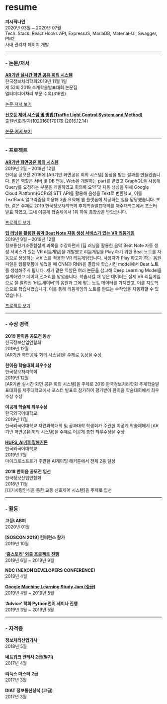 # resume

__퍼시픽나인__  
2020년 03월 ~ 2020년 07월  
Tech. Stack: React Hooks API, ExpressJS, MariaDB, Material-UI, Swagger, PM2  
사내 관리자 페이지 개발  

- - -

### - 논문/저서  
[__AR기반 실시간 화면 공유 회의 시스템__](https://www.manuscriptlink.com/society/kips/conference/2019fall)  
한국정보처리학회2019년 11월 1일  
제 52회 2019 추계학술발표대회 논문집  
멀티미디어처리 부문 수록(316번)  

[논문·저서 보기](https://www.manuscriptlink.com/society/kips/conference/2019fall)

[__신호등 제어 시스템 및 방법(Traffic Light Control System and Method)__](http://m.kipris.or.kr/mobile/remoteFile.do?method=patentFullText&applno=1020160170176&pub_reg=P&downloadYn=Y)  
출원번호(일자)1020160170176 (2016.12.14)  

[__논문·저서 보기__](http://m.kipris.or.kr/mobile/remoteFile.do?method=patentFullText&applno=1020160170176&pub_reg=P&downloadYn=Y)  

- - -

### - 프로젝트

[__AR기반 화면공유 회의 시스템__](https://github.com/hanium2019/hanium_2019)  
2019년 2월 – 2019년 12월  
한이음 공모전 2019에 [AR기반 화면공유 회의 시스템] 동상을 받는 결과를 만들었습니다. 맡은 역할은 서버 및 DB 연동, Web을 개발하는 part를 맡았고 GraphQL을 사용해 Query를 요청하는 부분을 개발하였고 회의록 요약 및 자동 생성을 위해 Google Cloud Platform(GCP)의 STT API를 활용해 음성을 Text로 변환했고, 이를 TextRank 알고리즘을 이용해 3줄 요약해 웹 플랫폼에 제공하는 일을 담당했습니다. 또한, 같은 주제로 2019 한국정보처리학회 추계학술발표대회를 제주대학교에서 포스터 발표 하였고, 교내 이공계 학술제에서 1위 하여 총장상을 받았습니다.

[프로젝트 보기](https://github.com/hanium2019/hanium_2019)  

[__딥 러닝을 활용한 음악 Beat Note 자동 생성 서비스가 있는 VR 리듬게임__](https://github.com/hufs-vrr/vrr)  
2019년 9월 – 2019년 12월  
정보통신기초종합설계 과목을 수강하면서 [딥 러닝을 활용한 음악 Beat Note 자동 생성 서비스가 있는 VR 리듬게임]을 개발했고 리듬게임을 Play 하기 위한 Beat 노트를 자동으로 생성하는 서비스를 적용한 VR 리듬게임입니다. 사용자가 Play 하고자 하는 음원 파일을 웹플랫폼에 넣었을 때 CNN과 RNN을 결합해 학습시킨 model에서 Beat 노트를 생성해주게 됩니다. 제가 맡은 역할은 여러 논문을 참고해 Deep Learning Model을 설계하였고 데이터 전처리를 맡았습니다. 학습시킬 때 넣은 데이터는 실제 VR 리듬게임으로 잘 알려진 ‘비트세이버’의 음원과 그에 맞는 노트 데이터를 가져왔고, 이를 지도학습으로 학습시켰습니다. 이를 통해 리듬게임의 노트를 만드는 수작업을 자동화할 수 있었습니다.

[프로젝트 보기](https://github.com/hufs-vrr/vrr)  

- - -

### - 수상 경력

__2019 한이음 공모전 동상__  
한국정보산업연합회  
2019년 12월  
[AR기반 화면공유 회의 시스템]을 주제로 동상을 수상  

__한이음 학술대회 최우수상__  
한국정보처리학회  
2019년 12월  
[AR기반 실시간 화면 공유 회의 시스템]을 주제로 2019 한국정보처리학회 추계학술발표대회를 제주대학교에서 포스터 발표로 참가하여 평가받아 한이음 학술대회에서 최우수상 수상  

__이공계 학술제 최우수상__  
한국외국어대학교  
2019년 11월  
한국외국어대학교 자연과학대학 및 공과대학 학생회가 주관한 이공계 학술제에서 [AR기반 화면공유 회의 시스템]을 주제로 이공계 총합 최우수상을 수상  

[__HUFS_AI게이밍해커톤__](http://ghcksdk.com/hufs_ai%ea%b2%8c%ec%9d%b4%eb%b0%8d%ed%95%b4%ec%bb%a4%ed%86%a4/)  
한국외국어대학교  
2019년 7월  
마이크로소프트가 주관한 AI게이밍 해커톤에서 전체 2등 달성  

__2018 한이음 공모전 입선__  
한국정보산업연합회  
2016년 11월  
[대기차량인식을 통한 교통 신호제어 시스템]을 주제로 입선  

- - -

### - 활동

__고등LAB퍼__  
2020년 01월  

__[SOSCON 2019] 컨퍼런스 참가__  
2019년 10월  

[__‘훕스토리’ 외출 프로젝트 진행__](https://github.com/hufstory/project-Oechul-front)  
2019년 6월 ~ 2019년 9월  

__NDC (NEXON DEVELOPERS CONFERENCE)__  
2019년 4월  

[__Google Machine Learning Study Jam (중급)__](http://ghcksdk.com/%EA%B5%AC%EA%B8%80-%EB%A8%B8%EC%8B%A0%EB%9F%AC%EB%8B%9D-%EC%8A%A4%ED%84%B0%EB%94%94%EC%9E%BC-%EC%A4%91%EA%B8%89/)  
2019년 4월 ~ 2019년 5월  

__‘Advice’ 학회 Python언어 세미나 진행__  
2019년 3월 ~ 2019년 5월  

- - -

### - 자격증

__정보처리산업기사__  
2018년 5월  

__네트워크 관리사 2급(필기)__  
2017년 4월  

__리눅스 마스터 2급__  
2017년 3월  

__DIAT 정보통신상식 (고급)__  
2017년 3월  

